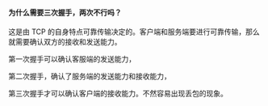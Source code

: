 
#### 为什么需要三次握手，两次不行吗？

这是由 TCP 的自身特点可靠传输决定的。客户端和服务端要进行可靠传输，那么就需要确认双方的接收和发送能力。

第一次握手可以确认客服端的发送能力，

第二次握手，确认了服务端的发送能力和接收能力，

第三次握手才可以确认客户端的接收能力。不然容易出现丢包的现象。
